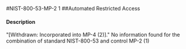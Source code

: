 #NIST-800-53-MP-2 1
##Automated Restricted Access
#### Description
"[Withdrawn: Incorporated into MP-4 (2)]."
No information found for the combination of standard NIST-800-53 and control MP-2 (1)
